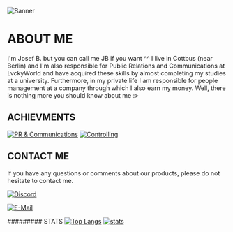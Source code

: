![Banner](https://camo.githubusercontent.com/93aceef5fe9f5789d731a485c541c991f5db7ad06c5e662fb7b88ac963d9304d/68747470733a2f2f692e6c76636b79776f726c642e6e65742f6c76636b792f62616e6e65722f6e657742616e6e65722e706e67)
# ABOUT ME

I'm Josef B. but you can call me JB if you want ^^
I live in Cottbus (near Berlin) and I'm also responsible for Public Relations and Communications at LvckyWorld and have acquired these skills by almost completing my studies at a university. Furthermore, in my private life I am responsible for people management at a company through which I also earn my money. 
Well, there is nothing more you should know about me :>

## ACHIEVMENTS
[![PR & Communications](https://img.shields.io/badge/PR%20%26%20Communications-2y-orange)](https://discord.gg/hu52tpefwj)
[![Controlling](https://img.shields.io/badge/Controlling-3y-red)]()

## CONTACT ME

If you have any questions or comments about our products, please do not hesitate to contact me.

[![Discord](https://img.shields.io/badge/-Discord-5865F2.svg?logo=discord&logoColor=white&longCache=true&style=for-the-badge)](https://discordapp.com/users/973178992834269215)

[![E-Mail](https://ssl.gstatic.com/ui/v1/icons/mail/rfr/logo_gmail_lockup_dark_1x_r5.png)](mailto:josef.b@lvckyworld.net?subject=[GH]%20{Anfragegrund%20angeben})

######### STATS
[![Top Langs](https://github-readme-stats.vercel.app/api/top-langs/?username=SkyWolf0402&theme=tokyonight)](https://github.com/SkyWolf0402/)
[![stats](https://github-readme-stats.vercel.app/api?username=SkyWolf0402&count_private=true&theme=tokyonight&include_all_commits=true)](https://github.com/SkyWolf0402)
